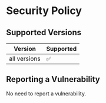 # Security Policy

## Supported Versions

| Version      | Supported          |
| ------------ | ------------------ |
| all versions | :white_check_mark: |

## Reporting a Vulnerability

No need to report a vulnerability.
